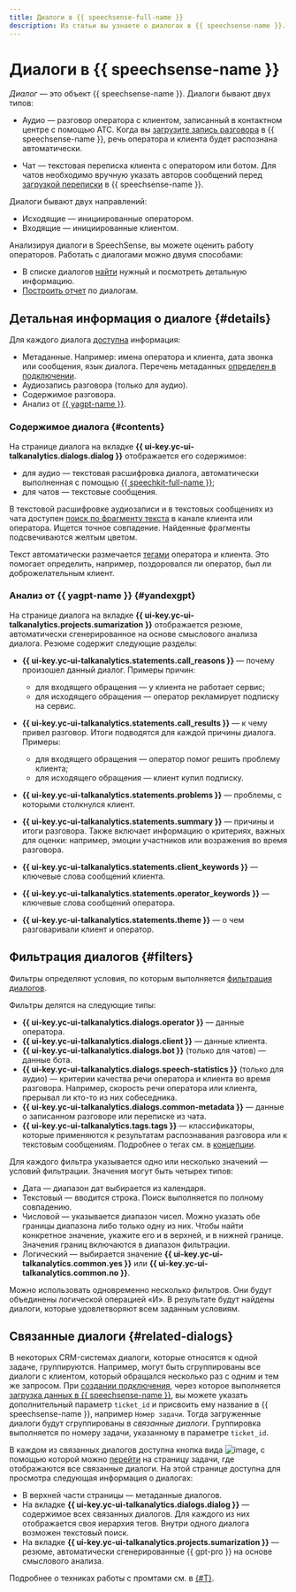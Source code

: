 ```yaml
---
title: Диалоги в {{ speechsense-full-name }}
description: Из статьи вы узнаете о диалогах в {{ speechsense-name }}.
---
```


# Диалоги в {{ speechsense-name }}

_Диалог_ — это объект {{ speechsense-name }}. Диалоги бывают двух типов:

* Аудио — разговор оператора с клиентом, записанный в контактном центре с помощью АТС. Когда вы [загрузите запись разговора](../operations/data/upload-data.md) в {{ speechsense-name }}, речь оператора и клиента будет распознана автоматически.

* Чат — текстовая переписка клиента c оператором или ботом. Для чатов необходимо вручную указать авторов сообщений перед [загрузкой переписки](../operations/data/upload-chat-text.md) в {{ speechsense-name }}.

Диалоги бывают двух направлений:

* Исходящие — инициированные оператором.
* Входящие — инициированные клиентом.

Анализируя диалоги в SpeechSense, вы можете оценить работу операторов. Работать с диалогами можно двумя способами:

* В списке диалогов [найти](../operations/data/manage-dialogs.md) нужный и посмотреть детальную информацию.
* [Построить отчет](../operations/data/manage-reports.md) по диалогам.

## Детальная информация о диалоге {#details}

Для каждого диалога [доступна](../operations/data/manage-dialogs.md#view-dialog) информация:

* Метаданные. Например: имена оператора и клиента, дата звонка или сообщения, язык диалога. Перечень метаданных [определен в подключении](../operations/connection/create.md).
* Аудиозапись разговора (только для аудио).
* Содержимое разговора.
* Анализ от [{{ yagpt-name }}](../../foundation-models/concepts/yandexgpt/models.md).

### Содержимое диалога {#contents}

На странице диалога на вкладке **{{ ui-key.yc-ui-talkanalytics.dialogs.dialog }}** отображается его содержимое:

* для аудио — текстовая расшифровка диалога, автоматически выполненная с помощью [{{ speechkit-full-name }}](../../speechkit/index.yaml);
* для чатов — текстовые сообщения.

В текстовой расшифровке аудиозаписи и в текстовых сообщениях из чата доступен [поиск по фрагменту текста](../operations/data/manage-dialogs.md#full-text-search) в канале клиента или оператора. Ищется точное совпадение. Найденные фрагменты подсвечиваются желтым цветом.

Текст автоматически размечается [тегами](tags.md) оператора и клиента. Это помогает определить, например, поздоровался ли оператор, был ли доброжелательным клиент.

### Анализ от {{ yagpt-name }} {#yandexgpt}

На странице диалога на вкладке **{{ ui-key.yc-ui-talkanalytics.projects.sumarization }}** отображается резюме, автоматически сгенерированное на основе смыслового анализа диалога. Резюме содержит следующие разделы:

* **{{ ui-key.yc-ui-talkanalytics.statements.call_reasons }}** — почему произошел данный диалог. Примеры причин:

   * для входящего обращения — у клиента не работает сервис;
   * для исходящего обращения — оператор рекламирует подписку на сервис.
* **{{ ui-key.yc-ui-talkanalytics.statements.call_results }}** — к чему привел разговор. Итоги подводятся для каждой причины диалога. Примеры:

   * для входящего обращения — оператор помог решить проблему клиента;
   * для исходящего обращения — клиент купил подписку.
* **{{ ui-key.yc-ui-talkanalytics.statements.problems }}** — проблемы, с которыми столкнулся клиент.
* **{{ ui-key.yc-ui-talkanalytics.statements.summary }}** — причины и итоги разговора. Также включает информацию о критериях, важных для оценки: например, эмоции участников или возражения во время разговора.
* **{{ ui-key.yc-ui-talkanalytics.statements.client_keywords }}** — ключевые слова сообщений клиента.
* **{{ ui-key.yc-ui-talkanalytics.statements.operator_keywords }}** — ключевые слова сообщений оператора.
* **{{ ui-key.yc-ui-talkanalytics.statements.theme }}** — о чем разговаривали клиент и оператор.

## Фильтрация диалогов {#filters}

Фильтры определяют условия, по которым выполняется [фильтрация диалогов](../operations/data/manage-dialogs.md#filters-dialogs).

Фильтры делятся на следующие типы:

* **{{ ui-key.yc-ui-talkanalytics.dialogs.operator }}** — данные оператора.
* **{{ ui-key.yc-ui-talkanalytics.dialogs.client }}** — данные клиента.
* **{{ ui-key.yc-ui-talkanalytics.dialogs.bot }}** (только для чатов) — данные бота.
* **{{ ui-key.yc-ui-talkanalytics.dialogs.speech-statistics }}** (только для аудио) — критерии качества речи оператора и клиента во время разговора. Например, скорость речи оператора или клиента, прерывал ли кто-то из них собеседника.
* **{{ ui-key.yc-ui-talkanalytics.dialogs.common-metadata }}** — данные о записанном разговоре или переписке из чата.
* **{{ ui-key.yc-ui-talkanalytics.tags.tags }}** — классификаторы, которые применяются к результатам распознавания разговора или к текстовым сообщениям. Подробнее о тегах см. в [концепции](tags.md).

Для каждого фильтра указывается одно или несколько значений — условий фильтрации. Значения могут быть четырех типов:

* Дата — диапазон дат выбирается из календаря.
* Текстовый — вводится строка. Поиск выполняется по полному совпадению.
* Числовой — указывается диапазон чисел. Можно указать обе границы диапазона либо только одну из них. Чтобы найти конкретное значение, укажите его и в верхней, и в нижней границе. Значения границ включаются в диапазон фильтрации.
* Логический — выбирается значение **{{ ui-key.yc-ui-talkanalytics.common.yes }}** или **{{ ui-key.yc-ui-talkanalytics.common.no }}**.

Можно использовать одновременно несколько фильтров. Они будут объединены логической операцией «И». В результате будут найдены диалоги, которые удовлетворяют всем заданным условиям.

## Связанные диалоги {#related-dialogs}

В некоторых CRM-системах диалоги, которые относятся к одной задаче, группируются. Например, могут быть сгруппированы все диалоги с клиентом, который обращался несколько раз с одним и тем же запросом. При [создании подключения](../operations/connection/create.md), через которое выполняется [загрузка данных в {{ speechsense-name }}](../operations/data/upload-chat-text.md), вы можете указать дополнительный параметр `ticket_id` и присвоить ему название в {{ speechsense-name }}, например `Номер задачи`. Тогда загруженные диалоги будут сгруппированы в _связанные диалоги_. Группировка выполняется по номеру задачи, указанному в параметре `ticket_id`.

В каждом из связанных диалогов доступна кнопка вида ![image](../../_assets/speechsense/related-dialogues.png), с помощью которой можно [перейти](../operations/data/related-dialogs.md#list) на страницу задачи, где отображаются все связанные диалоги. На этой странице доступна для просмотра следующая информация о диалогах:

* В верхней части страницы — метаданные диалогов.
* На вкладке **{{ ui-key.yc-ui-talkanalytics.dialogs.dialog }}** — содержимое всех связанных диалогов. Для каждого из них отображается своя иерархия тегов. Внутри одного диалога возможен текстовый поиск.
* На вкладке **{{ ui-key.yc-ui-talkanalytics.projects.sumarization }}** — резюме, автоматически сгенерированные {{ gpt-pro }} на основе смыслового анализа.

Подробнее о техниках работы с промтами см. в [{#T}](../training.md).
